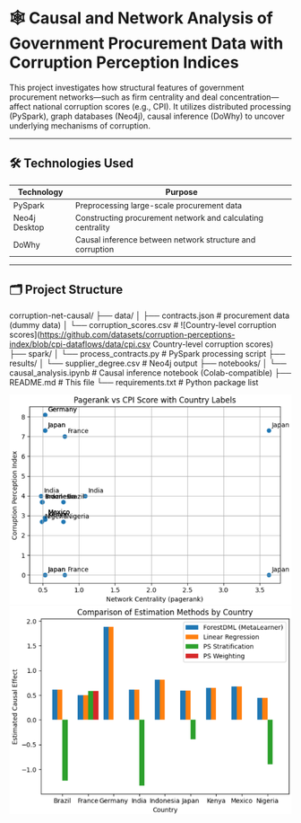 # 🕸️ Causal and Network Analysis of Government Procurement Data with Corruption Perception Indices

This project investigates how structural features of government procurement networks—such as firm centrality and deal concentration—affect national corruption scores (e.g., CPI). It utilizes distributed processing (PySpark), graph databases (Neo4j), causal inference (DoWhy) to uncover underlying mechanisms of corruption.

---

## 🛠️ Technologies Used

| Technology      | Purpose                                          |
|------------------|--------------------------------------------------|
| PySpark          | Preprocessing large-scale procurement data       |
| Neo4j Desktop  | Constructing procurement network and calculating centrality |
| DoWhy   | Causal inference between network structure and corruption |

---

## 🗂️ Project Structure

corruption-net-causal/
├── data/
│ ├── contracts.json # procurement data (dummy data)
│ └── corruption_scores.csv # ![Country-level corruption scores](https://github.com/datasets/corruption-perceptions-index/blob/cpi-dataflows/data/cpi.csv Country-level corruption scores)
├── spark/
│ └── process_contracts.py # PySpark processing script
├── results/
│ └── supplier_degree.csv # Neo4j output
├── notebooks/
│ └── causal_analysis.ipynb # Causal inference notebook (Colab-compatible)
├── README.md # This file
└── requirements.txt # Python package list

![01](imgs/01.png)
![02](imgs/02.png)